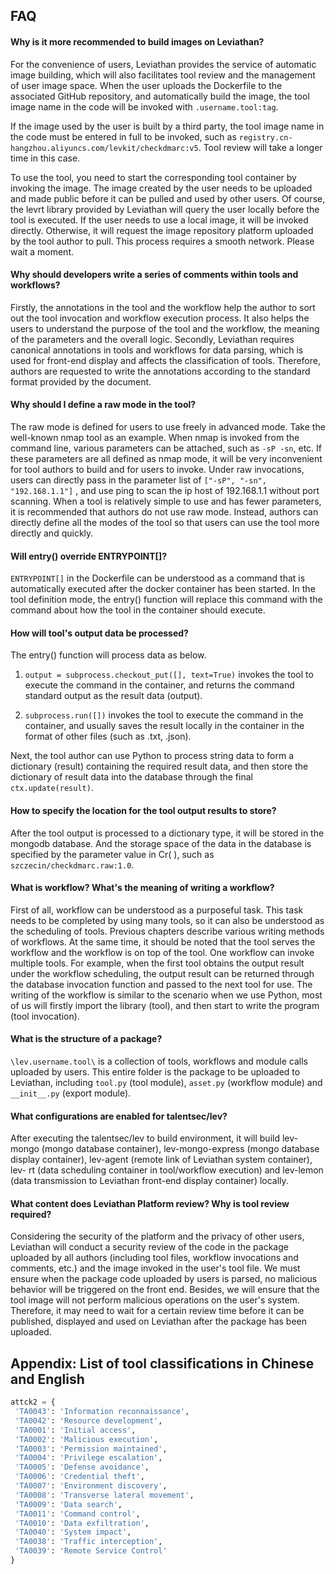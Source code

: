 ## FAQ

#### Why is it more recommended to build images on Leviathan?

  For the convenience of users, Leviathan provides the service of automatic image building, which will also facilitates tool review and the management of user image space. When the user uploads the Dockerfile to the associated GitHub repository, and automatically build the image, the tool image name in the code will be invoked with `.username.tool:tag`.
 
  If the image used by the user is built by a third party, the tool image name in the code must be entered in full to be invoked, such as `registry.cn-hangzhou.aliyuncs.com/levkit/checkdmarc:v5`. Tool review will take a longer time in this case.

  To use the tool, you need to start the corresponding tool container by invoking the image. The image created by the user needs to be uploaded and made public before it can be pulled and used by other users. Of course, the levrt library provided by Leviathan will query the user locally before the tool is executed. If the user needs to use a local image, it will be invoked directly. Otherwise, it will request the image repository platform uploaded by the tool author to pull. This process requires a smooth network. Please wait a moment.

#### Why should developers write a series of comments within tools and workflows?

  Firstly, the annotations in the tool and the workflow help the author to sort out the tool invocation and workflow execution process. It also helps the users to understand the purpose of the tool and the workflow, the meaning of the parameters and the overall logic. Secondly, Leviathan requires canonical annotations in tools and workflows for data parsing, which is used for front-end display and affects the classification of tools. Therefore, authors are requested to write the annotations according to the standard format provided by the document.


#### Why should I define a raw mode in the tool? 

  The raw mode is defined for users to use freely in advanced mode. Take the well-known nmap tool as an example. When nmap is invoked from the command line, various parameters can be attached, such as `-sP -sn`, etc. If these parameters are all defined as nmap mode, it will be very inconvenient for tool authors to build and for users to invoke. Under raw invocations, users can directly pass in the parameter list of `["-sP", "-sn", "192.168.1.1"]` , and use ping to scan the ip host of 192.168.1.1 without port scanning. When a tool is relatively simple to use and has fewer parameters, it is recommended that authors do not use raw mode. Instead, authors can directly define all the modes of the tool so that users can use the tool more directly and quickly.


#### Will entry() override ENTRYPOINT[]?

  `ENTRYPOINT[]` in the Dockerfile can be understood as a command that is automatically executed after the docker container has been started. In the tool definition mode, the entry() function will replace this command with the command about how the tool in the container should execute.


#### How will tool's output data be processed?

  The entry() function will process data as below.
  
1. `output = subprocess.checkout_put([], text=True)` invokes the tool to execute the command in the container, and returns the command standard output as the result data (output).

2. `subprocess.run([])` invokes the tool to execute the command in the container, and usually saves the result locally in the container in the format of other files (such as .txt, .json).

Next, the tool author can use Python to process string data to form a dictionary (result) containing the required result data, and then store the dictionary of result data into the database through the final `ctx.update(result)`.
  

#### How to specify the location for the tool output results to store?

  After the tool output is processed to a dictionary type, it will be stored in the mongodb database. And the storage space of the data in the database is specified by the parameter value in Cr( ), such as `szczecin/checkdmarc.raw:1.0`.


#### What is workflow? What's the meaning of writing a workflow?

  First of all, workflow can be understood as a purposeful task. This task needs to be completed by using many tools, so it can also be understood as the scheduling of tools. Previous chapters describe various writing methods of workflows. At the same time, it should be noted that the tool serves the workflow and the workflow is on top of the tool. One workflow can invoke multiple tools. For example, when the first tool obtains the output result under the workflow scheduling, the output result can be returned through the database invocation function and passed to the next tool for use. The writing of the workflow is similar to the scenario when we use Python, most of us will firstly import the library (tool), and then start to write the program (tool invocation).
  
#### What is the structure of a package?

  `\lev.username.tool\`  is a collection of tools, workflows and module calls uploaded by users. This entire folder is the package to be uploaded to Leviathan, including `tool.py` (tool module), `asset.py` (workflow module) and `__init__.py` (export module).


#### What configurations are enabled for talentsec/lev?

  After executing the talentsec/lev to build environment, it will build lev-mongo (mongo database container), lev-mongo-express (mongo database display container), lev-agent (remote link of Leviathan system container), lev- rt (data scheduling container in tool/workflow execution) and lev-lemon (data transmission to Leviathan front-end display container) locally.


#### What content does Leviathan Platform review? Why is tool review required?

  Considering the security of the platform and the privacy of other users, Leviathan will conduct a security review of the code in the package uploaded by all authors (including tool files, workflow invocations and comments, etc.) and the image invoked in the user's tool file. We must ensure when the package code uploaded by users is parsed, no malicious behavior will be triggered on the front end. Besides, we will ensure that the tool image will not perform malicious operations on the user's system. Therefore, it may need to wait for a certain review time before it can be published, displayed and used on Leviathan after the package has been uploaded.


## Appendix: List of tool classifications in Chinese and English

```Python
attck2 = {
 'TA0043': 'Information reconnaissance',
 'TA0042': 'Resource development',
 'TA0001': 'Initial access',
 'TA0002': 'Malicious execution',
 'TA0003': 'Permission maintained',
 'TA0004': 'Privilege escalation',
 'TA0005': 'Defense avoidance',
 'TA0006': 'Credential theft',
 'TA0007': 'Environment discovery',
 'TA0008': 'Transverse lateral movement',
 'TA0009': 'Data search',
 'TA0011': 'Command control',
 'TA0010': 'Data exfiltration',
 'TA0040': 'System impact',
 'TA0038': 'Traffic interception',
 'TA0039': 'Remote Service Control'
}
```
